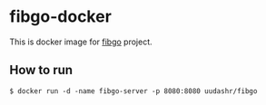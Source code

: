 # fibgo-docker

This is docker image for [fibgo](https://github.com/uudashr/fibgo) project.

## How to run
```shell
$ docker run -d -name fibgo-server -p 8080:8080 uudashr/fibgo
```
